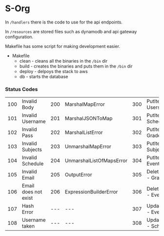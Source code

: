 # S-Org #

In `/handlers` there is the code to use for the api endpoints.

In `/resources` are stored files such as dynamodb  and api gateway configuration.

Makefile has some script for making development easier.

* Makefile
  * clean - cleans all the binaries in the `/bin` dir
  * build -  creates the binaries and puts them in the `/bin` dir
  * deploy - delpoys the stack to aws
  * db - starts the database



### Status Codes ###

|   |   |   |   |   |   |   |   |
|---|---|---|---|---|---|---|---|
|100|Invalid Body|200|MarshalMapError|300|PutItemError - Users|42|NO ERROR|
|101|Invalid Username|201|MarshalJSONToMap|301|PutItemError - Schedules|400|Invalid|
|102|Invalid Pass|202|MarshalListError|302|PutItemError - Grades|401|DoesNotExist|
|103|Invalid Subjects|203|UnmarshalMapError|303|PutItemError - Subjects|402|ErrorWith|
|104|Invalid Schedule|204|UnmarshalListOfMapsError|304|PutItemError - Events|403|Internal Server Error|
|105|Invalid Email|205|OutputError|305|DeleteItemError - Grades|404|NotFound|
|106|Email does not exist|206|ExpressionBuilderError|306|DeleteItemError - Events|---|---|
|107|Hash Error|---|---|307|UpdateItemError - Events|---|---|
|108|Username taken|---|---|308|UpdateItemError - Schedules|---|---|
<!-- 
|Code|Message|
|----|-------|
|100|Invalid Body|
|101|Invalid Username|
|102|Invalid Pass|
|103|Invalid Subjects|
|104|Invalid Schedule|
|105|Invalid Email|
|106|Email does not exist|
|107|Hash Error|
|108|Username taken|
|200|MarshalMapError|
|201|MarshalJSONToMap|
|202|MarshalListError|
|203|UnmarshalMapError|
|204|UnmarshalListOfMapsError|
|205|OutputError|
|206|ExpressionBuilderError|
|300|PutItemError - Users|
|301|PutItemError - Schedules|
|302|PutItemError - Grades|
|303|PutItemError - Subjects|
|304|PutItemError - Events|
|305|DeleteItemError - Grades|
|306|DeleteItemError - Events|
|307|UpdateItemError - Events|
|308|UpdateItemError - Schedules|
|400|Invalid|
|401|DoesNotExist|
|402|ErrorWith|
|403|Internal Server Error|
|404|NotFound|
|42|NO ERRORS| -->
